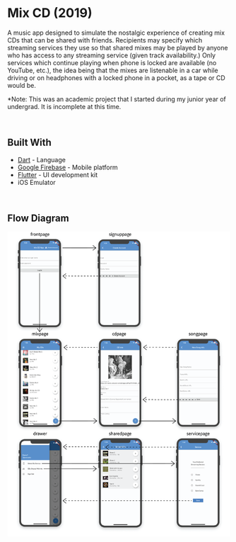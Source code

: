# Mix CD (2019)

>
A music app designed to simulate the nostalgic experience of creating mix CDs that can be shared with friends. Recipients may specify which streaming services they use so that shared mixes may be played by anyone who has access to any streaming service (given track availability.) Only services which continue playing when phone is locked are available (no YouTube, etc.), the idea being that the mixes are listenable in a car while driving or on headphones with a locked phone in a pocket, as a tape or CD would be.

*Note: This was an academic project that I started during my junior year of undergrad. It is incomplete at this time.

<!--## Table of Contents
- [Dev Setup](#dev-setup)
- [Prerequisites](#prerequisites)
- [Installing](#installing)
- [Built With](#built-with)

## Dev Setup

These instructions will get you a copy of the project up and running on your local machine for development and testing purposes. See deployment for notes on how to deploy the project on a live system.

## Prerequisites

What things you need to install the software and how to install them

```
Give examples
```

## Installing

A step by step series of examples that tell you how to get a development env running

Say what the step will be

```
Give the example
```

And repeat

```
until finished
```

End with an example of getting some data out of the system or using it for a little demo
-->
<br/>

## Built With

* [Dart](https://dart.dev/guides/) - Language
* [Google Firebase](https://firebase.google.com/docs/) - Mobile platform
* [Flutter](https://flutter.dev/docs/) - UI development kit
* iOS Emulator
<br/>

## Flow Diagram

![Flowchart diagram](images/MixCD-Views.png)
